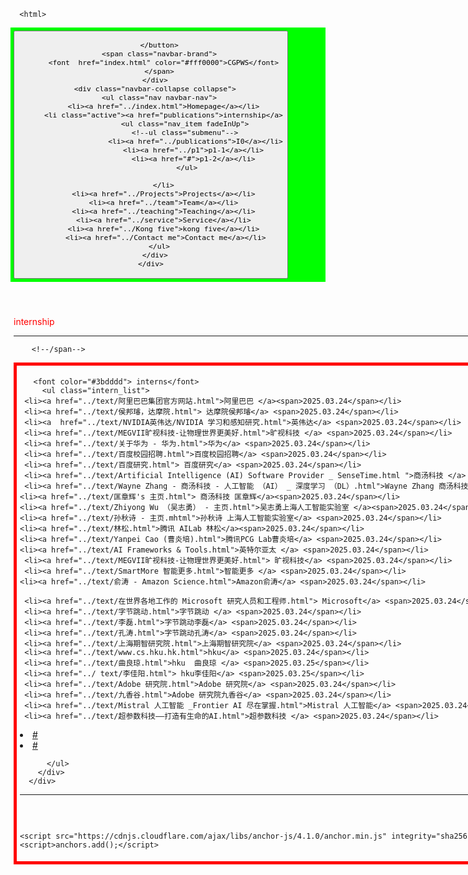  
<html lang="en-US">
  <head>
    <meta charset="UTF-8">
    <meta http-equiv="X-UA-Compatible" content="IE=edge">
    <meta name="viewport" content="width=device-width, initial-scale=1">

<!-- Begin Jekyll SEO tag v2.8.0 -->
<title>CGPWB</title>
<meta name="generator" content="Jekyll v3.10.0" />
<meta property="og:title" content="周忠红" />
<meta property="og:locale" content="en_US" />
<link rel="canonical" href="https://zhouzh0201.github.io/Publications/" />
<meta property="og:url" content="https://zhouzh0201.github.io/publications/" />
<meta property="og:site_name" content="周忠红" />
<meta property="og:type" content="website" />
<meta name="twitter:card" content="summary" />
<meta property="twitter:title" content="周忠红" />
<script type="application/ld+json">
{"@context":"https://schema.org","@type":"WebPage","headline":"周忠红","url":"https://zhouzh0201.github.io/servicepublications/"}</script>
<!-- End Jekyll SEO tag -->
  
<link rel="stylesheet" href="/assets/css/style.css?v=cb078cd31b6a9f93153a5f014c609cf275a46a03">
    <!--link rel="stylesheet" href="/assets/css/style.css?v=f89006dae06f22051e431643f1a8c588dd220829"-->
    <!-- start custom head snippets, customize with your own _includes/head-custom.html file -->

<!-- Setup Google Analytics -->



<!-- You can set your favicon here -->
<!-- link rel="shortcut icon" type="image/x-icon" href="/favicon.ico" -->

<!-- end custom head snippets -->

  </head>
  <body>
    <div class="container-lg px-3 my-5 markdown-body">
      
      
      <html>
 <head>
  <meta charset="utf-8" />
  <meta name="author" content="persinal homepage" />
  <meta name="viewport" content="width=device-width, initial-scale=1.0" />
   <meta name="google-site-verification" content="4aUJl2I7hcddtjYkcxpnrotZMt3zwgFPboCdEiZsUc0" />
    <!--***************-->
  <link href="https://apps.bdimg.com/libs/bootstrap/3.3.4/css/bootstrap.min.css" rel="stylesheet" />
 <title>zhouzhonghong - Wuhan University</title>
  
  <link href="../css/bootstrap.css " rel="stylesheet" />
   <link href="../css/xin.css" rel="stylesheet" />

 



 
</head>
 
<body>
 
 <!-- ******HEADER****** -->


   <title>interns</title>

  

<!--/head-->

 <!--title>二级菜单</title-->
<!--style>
  nav{
    background-color:#333;
  }
  nav ul{
    list-style type:none;
    margin:0
    padding:0
  }
  nav ul a{
    display:black;
    padding: 10px 20px;
    text-decoration:none;
    color:white;
    }
    nav ul li hover>a{
      backgeound-color:#555;
    }
    nav ul li ul{
      display:none;
    }
    nav ul li haver>ul{
      display:block;
    }
   </style-->
  
<body>
  <nav class="navbar navbar-inverse navbar-fixed-top">
   <nav style="background-color:#00ff00;hieght:80px;">
    <div class="container">
      <div class="navbar-header">
        <button type="button" class="navbar-toggle" data-toggle="collapse" data-target=".navbar-collapse">
          <span class="icon-bar"></span>
          <span class="icon-bar"></span>
          <span class="icon-bar"></span>

        </button>
        <span class="navbar-brand">
          <font  href="index.html" color="#fff0000">CGPWS</font>
        </span>
      </div>
      <div class="navbar-collapse collapse">
        <ul class="nav navbar-nav">
          <li><a href="../index.html">Homepage</a></li>
          <li class="active"><a href="publications">internship</a>
                    <ul class="nav_item fadeInUp">
                    <!--ul class="submenu"-->
                         <li><a href="../publications">I0</a></li>
                        <li><a href="../p1">p1-1</a></li>
                        <li><a href="#">p1-2</a></li>
                     </ul>
       
          </li>
          <li><a href="../Projects">Projects</a></li>
          <li><a href="../team">Team</a></li>
          <li><a href="../teaching">Teaching</a></li>
          <li><a href="../service">Service</a></li>
          <li><a href="../Kong five">kong five</a></li>
           <li><a href="../Contact me">Contact me</a></li>
        </ul>
      </div>
    </div>
  </nav>
 </nav>
 </body>
 
<style>
      #mybox{
	   border: 5px solid red; 
      }

	.container{
		width:500%;
		 
		padding:5px;
	}
</style>

 
  <div class="container" style="margin-top: 50px;">
        <span class="navbar-brand">
          <font color="#ff0000">internship</font>
        </span>
   
  <hr>
        <!--span class="navbar-brand"-->
         
        <!--/span-->

<body>
	<style type="text/css">
		body {font-sixe:10pt}
		p.riqi{text-align:right}
	        </style>
<script>_showDynClickBatch(['dynclicks_u7_52021'],[52021],"wbnews", 1852176512)</script>	
	<!--###############################-->
	<style>
      .intern_list*{
	margin:0;
	padding:0;
	list_style:none;
	text_decoration:none;
	}
       .intern_list li{
        float:left;
	padding_left:10px;
        width:500px;
	height:20px;
        overflow:hidden;
	}
      .intern_list li a {
       width:300px;
        float:left;
	 overflow:hidden;      
	}
       .intern_list li a:hover {
       text_decoration:none;
       color:#00ffff;
       }
        .intern_list li span {
	 float:left;
         width:150px;
	 color:#00ffff;
        } 
	</style>
         <!--###############################-->
<div id="mybox">
	<div class="container">
        
       <font color="#3bdddd"> interns</font>       
         <ul class="intern_list"> 
     <li><a href="../text/阿里巴巴集团官方网站.html">阿里巴巴 </a><span>2025.03.24</span></li>
     <li><a href="../text/侯邦璿，达摩院.html"> 达摩院侯邦璿</a> <span>2025.03.24</span></li>  
     <li><a  href="../text/NVIDIA英伟达/NVIDIA 学习和感知研究.html">英伟达</a> <span>2025.03.24</span></li>            
     <li><a href="../text/MEGVII旷视科技-让物理世界更美好.html">旷视科技 </a> <span>2025.03.24</span></li>
     <li><a href="../text/关于华为 - 华为.html">华为</a> <span>2025.03.24</span></li>
     <li><a href="../text/百度校园招聘.html">百度校园招聘</a> <span>2025.03.24</span></li>
     <li><a href="../text/百度研究.html"> 百度研究</a> <span>2025.03.24</span></li>
     <li><a href="../text/Artificial Intelligence (AI) Software Provider _ SenseTime.html ">商汤科技 </a> <span>2025.03.24</span></li> 
     <li><a href="../text/Wayne Zhang - 商汤科技 - 人工智能 （AI） _ 深度学习 （DL）.html">Wayne Zhang 商汤科技 </a><span>2025.03.24</span></li>
    <li><a href="../text/匡章辉's 主页.html"> 商汤科技 匡章辉</a><span>2025.03.24</span></li> 
    <li><a href="../text/Zhiyong Wu （吴志勇） - 主页.html">吴志勇上海人工智能实验室 </a><span>2025.03.24</span></li>
    <li><a href="../text/孙秋诗 - 主页.mhtml">孙秋诗 上海人工智能实验室</a> <span>2025.03.24</span></li>
    <li><a href="../text/林松.html">腾讯 AILab 林松</a><span>2025.03.24</span></li>
    <li><a href="../text/Yanpei Cao (曹炎培).html">腾讯PCG Lab曹炎培</a> <span>2025.03.24</span></li>
    <li><a href="../text/AI Frameworks & Tools.html">英特尔亚太 </a> <span>2025.03.24</span></li>
     <li><a href="../text/MEGVII旷视科技-让物理世界更美好.html"> 旷视科技</a> <span>2025.03.24</span></li>
     <li><a href="../text/SmartMore 智能更多.html">智能更多 </a> <span>2025.03.24</span></li>     
    <li><a href="../text/俞涛 - Amazon Science.html">Amazon俞涛</a> <span>2025.03.24</span></li>
													      
     <li><a href="../text/在世界各地工作的 Microsoft 研究人员和工程师.html"> Microsoft</a> <span>2025.03.24</span></li>
     <li><a href="../text/字节跳动.html">字节跳动 </a> <span>2025.03.24</span></li>
     <li><a href="../text/李磊.html">字节跳动李磊</a> <span>2025.03.24</span></li>
     <li><a href="../text/孔涛.html">字节跳动孔涛</a> <span>2025.03.24</span></li>
     <li><a href="../text/上海期智研究院.html">上海期智研究院</a> <span>2025.03.24</span></li>
     <li><a href="../text/www.cs.hku.hk.html">hku</a> <span>2025.03.24</span></li> 
     <li><a href="../text/曲良琼.html">hku  曲良琼 </a> <span>2025.03.25</span></li>
     <li><a href="../ text/李佳阳.html"> hku李佳阳</a> <span>2025.03.25</span></li>
     <li><a href="../text/Adobe 研究院.html">Adobe 研究院</a> <span>2025.03.24</span></li>
     <li><a href="../text/九香谷.html">Adobe 研究院九香谷</a> <span>2025.03.24</span></li>
     <li><a href="../text/Mistral 人工智能 _Frontier AI 尽在掌握.html">Mistral 人工智能</a> <span>2025.03.24</span></li>
     <li><a href="../text/超参数科技——打造有生命的AI.html">超参数科技 </a> <span>2025.03.24</span></li>
       
  
  <li><a href="../text/超参数科技——打造有生命的AI.html"># </a></li>
  <li><a href="../text/超参数科技——打造有生命的AI.html"># </a></li>


 
          </ul>
        </div>     
      </div>
        
  </body>
 
 
 <hr> 
 
 
<div align="center">
      <small>Copyright &amp;copy 2025 <a href="https://zhouzh0201.github.io/"> personal homepage</a></small>
      <br />
      <small><a href="https://www.whu.edu.cn/">Wuhan University 武汉大学</a></small>
  </div>

 <div align="center">
 <script src="../js/jquery.js"></script>
<script src="../js/bootstrap.js "></script>
</div>
 
 <!--/body--><!--/html-->


      
    
    <script src="https://cdnjs.cloudflare.com/ajax/libs/anchor-js/4.1.0/anchor.min.js" integrity="sha256-lZaRhKri35AyJSypXXs4o6OPFTbTmUoltBbDCbdzegg=" crossorigin="anonymous"></script>
    <script>anchors.add();</script>
  <!--/body-->
 
